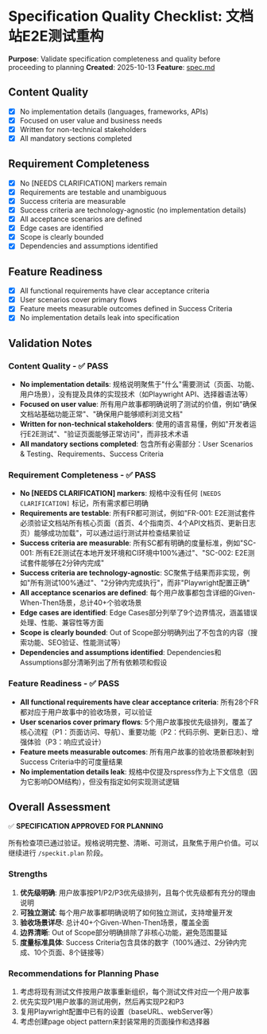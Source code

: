 # Specification Quality Checklist: 文档站E2E测试重构

**Purpose**: Validate specification completeness and quality before proceeding to planning
**Created**: 2025-10-13
**Feature**: [spec.md](../spec.md)

## Content Quality

- [x] No implementation details (languages, frameworks, APIs)
- [x] Focused on user value and business needs
- [x] Written for non-technical stakeholders
- [x] All mandatory sections completed

## Requirement Completeness

- [x] No [NEEDS CLARIFICATION] markers remain
- [x] Requirements are testable and unambiguous
- [x] Success criteria are measurable
- [x] Success criteria are technology-agnostic (no implementation details)
- [x] All acceptance scenarios are defined
- [x] Edge cases are identified
- [x] Scope is clearly bounded
- [x] Dependencies and assumptions identified

## Feature Readiness

- [x] All functional requirements have clear acceptance criteria
- [x] User scenarios cover primary flows
- [x] Feature meets measurable outcomes defined in Success Criteria
- [x] No implementation details leak into specification

## Validation Notes

### Content Quality - ✅ PASS

- **No implementation details**: 规格说明聚焦于"什么"需要测试（页面、功能、用户场景），没有提及具体的实现技术（如Playwright API、选择器语法等）
- **Focused on user value**: 所有用户故事都明确说明了测试的价值，例如"确保文档站基础功能正常"、"确保用户能够顺利浏览文档"
- **Written for non-technical stakeholders**: 使用的语言易懂，例如"开发者运行E2E测试"、"验证页面能够正常访问"，而非技术术语
- **All mandatory sections completed**: 包含所有必需部分：User Scenarios & Testing、Requirements、Success Criteria

### Requirement Completeness - ✅ PASS

- **No [NEEDS CLARIFICATION] markers**: 规格中没有任何 `[NEEDS CLARIFICATION]` 标记，所有需求都已明确
- **Requirements are testable**: 所有FR都可测试，例如"FR-001: E2E测试套件必须验证文档站所有核心页面（首页、4个指南页、4个API文档页、更新日志页）能够成功加载"，可以通过运行测试并检查结果验证
- **Success criteria are measurable**: 所有SC都有明确的度量标准，例如"SC-001: 所有E2E测试在本地开发环境和CI环境中100%通过"、"SC-002: E2E测试套件能够在2分钟内完成"
- **Success criteria are technology-agnostic**: SC聚焦于结果而非实现，例如"所有测试100%通过"、"2分钟内完成执行"，而非"Playwright配置正确"
- **All acceptance scenarios are defined**: 每个用户故事都包含详细的Given-When-Then场景，总计40+个验收场景
- **Edge cases are identified**: Edge Cases部分列举了9个边界情况，涵盖错误处理、性能、兼容性等方面
- **Scope is clearly bounded**: Out of Scope部分明确列出了不包含的内容（搜索功能、SEO验证、性能测试等）
- **Dependencies and assumptions identified**: Dependencies和Assumptions部分清晰列出了所有依赖项和假设

### Feature Readiness - ✅ PASS

- **All functional requirements have clear acceptance criteria**: 所有28个FR都对应于用户故事中的验收场景，可以验证
- **User scenarios cover primary flows**: 5个用户故事按优先级排列，覆盖了核心流程（P1：页面访问、导航）、重要功能（P2：代码示例、更新日志）、增强体验（P3：响应式设计）
- **Feature meets measurable outcomes**: 所有用户故事的验收场景都映射到Success Criteria中的可度量结果
- **No implementation details leak**: 规格中仅提及rspress作为上下文信息（因为它影响DOM结构），但没有指定如何实现测试逻辑

## Overall Assessment

✅ **SPECIFICATION APPROVED FOR PLANNING**

所有检查项已通过验证。规格说明完整、清晰、可测试，且聚焦于用户价值。可以继续进行 `/speckit.plan` 阶段。

### Strengths

1. **优先级明确**: 用户故事按P1/P2/P3优先级排列，且每个优先级都有充分的理由说明
2. **可独立测试**: 每个用户故事都明确说明了如何独立测试，支持增量开发
3. **验收场景详尽**: 总计40+个Given-When-Then场景，覆盖全面
4. **边界清晰**: Out of Scope部分明确排除了非核心功能，避免范围蔓延
5. **度量标准具体**: Success Criteria包含具体的数字（100%通过、2分钟内完成、10个页面、8个链接等）

### Recommendations for Planning Phase

1. 考虑将现有测试文件按用户故事重新组织，每个测试文件对应一个用户故事
2. 优先实现P1用户故事的测试用例，然后再实现P2和P3
3. 复用Playwright配置中已有的设置（baseURL、webServer等）
4. 考虑创建page object pattern来封装常用的页面操作和选择器
